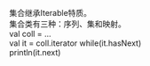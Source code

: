 集合继承Iterable特质。  
集合类有三种：序列、集和映射。  
val coll = ...  
val it = coll.iterator 
while(it.hasNext)  
   println(it.next)  